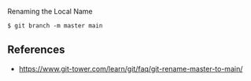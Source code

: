 Renaming the Local Name
```
$ git branch -m master main
```

## References
- https://www.git-tower.com/learn/git/faq/git-rename-master-to-main/
